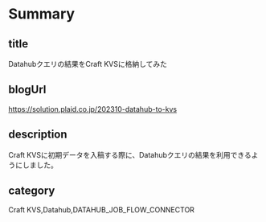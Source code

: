 # Summary
## title
Datahubクエリの結果をCraft KVSに格納してみた

## blogUrl
https://solution.plaid.co.jp/202310-datahub-to-kvs

## description
Craft KVSに初期データを入稿する際に、Datahubクエリの結果を利用できるようにしました。

## category
Craft KVS,Datahub,DATAHUB_JOB_FLOW_CONNECTOR
